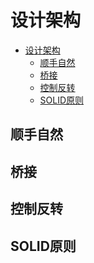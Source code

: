 # 设计架构

<!--ts-->
* [设计架构](#设计架构)
   * [顺手自然](#顺手自然)
   * [桥接](#桥接)
   * [控制反转](#控制反转)
   * [SOLID原则](#solid原则)

<!-- Created by https://github.com/ekalinin/github-markdown-toc -->
<!-- Added by: runner, at: Tue Oct 18 14:01:40 UTC 2022 -->

<!--te-->

## 顺手自然

## 桥接

## 控制反转

## SOLID原则

